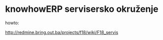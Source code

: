 knowhowERP servisersko okruženje
===================

howto:

http://redmine.bring.out.ba/projects/f18/wiki/F18_servis

